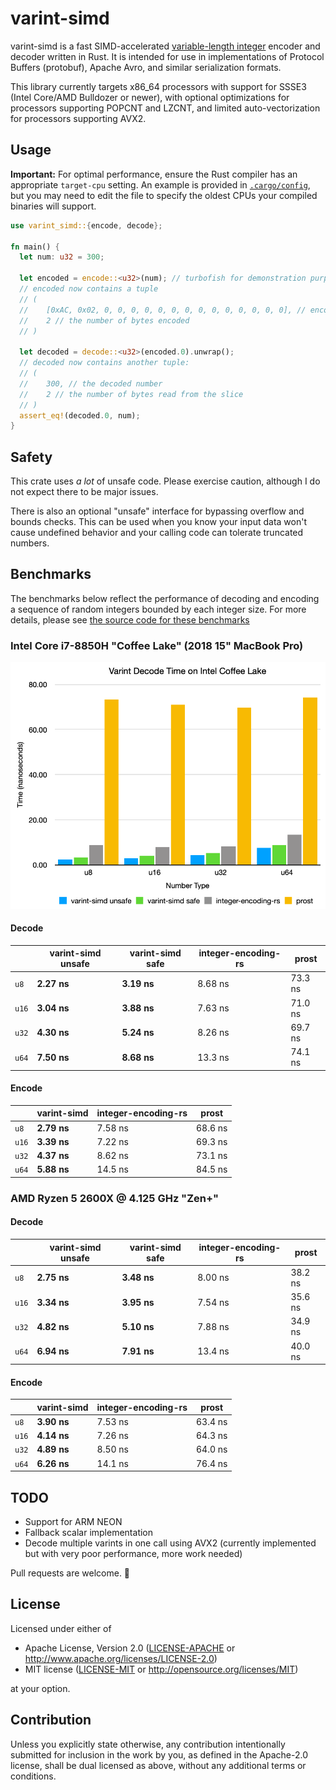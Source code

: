 varint-simd
==

varint-simd is a fast SIMD-accelerated [variable-length integer](https://developers.google.com/protocol-buffers/docs/encoding) 
encoder and decoder written in Rust. It is intended for use in implementations of Protocol Buffers (protobuf), Apache
Avro, and similar serialization formats.

This library currently targets x86_64 processors with support for SSSE3 (Intel Core/AMD Bulldozer or newer), with 
optional optimizations for processors supporting POPCNT and LZCNT, and limited auto-vectorization for processors 
supporting AVX2. 

## Usage
**Important:** For optimal performance, ensure the Rust compiler has an appropriate `target-cpu` setting. An example is
provided in [`.cargo/config`](.cargo/config), but you may need to edit the file to specify the oldest CPUs your compiled
binaries will support.

```rust
use varint_simd::{encode, decode};

fn main() {
  let num: u32 = 300;
  
  let encoded = encode::<u32>(num); // turbofish for demonstration purposes, usually not necessary
  // encoded now contains a tuple
  // (
  //    [0xAC, 0x02, 0, 0, 0, 0, 0, 0, 0, 0, 0, 0, 0, 0, 0, 0], // encoded in a 128-bit vector
  //    2 // the number of bytes encoded
  // )
  
  let decoded = decode::<u32>(encoded.0).unwrap();
  // decoded now contains another tuple:
  // (
  //    300, // the decoded number
  //    2 // the number of bytes read from the slice
  // )
  assert_eq!(decoded.0, num);
}
```

## Safety
This crate uses *a lot* of unsafe code. Please exercise caution, although I do not expect there to be major issues.

There is also an optional "unsafe" interface for bypassing overflow and bounds checks. This can be used when you know 
your input data won't cause undefined behavior and your calling code can tolerate truncated numbers.

## Benchmarks
The benchmarks below reflect the performance of decoding and encoding a sequence of random integers bounded by each 
integer size. For more details, please see [the source code for these benchmarks](benches/varint_bench.rs)

### Intel Core i7-8850H "Coffee Lake" (2018 15" MacBook Pro)

![benchmark graph](benchmark.png)

#### Decode
|   | varint-simd unsafe | varint-simd safe | integer-encoding-rs | prost |
| -- | -- | -- | -- | -- |
| `u8`  | **2.27 ns** | **3.19 ns** | 8.68 ns | 73.3 ns |
| `u16` | **3.04 ns** | **3.88 ns** | 7.63 ns | 71.0 ns |
| `u32` | **4.30 ns** | **5.24 ns** | 8.26 ns | 69.7 ns |
| `u64` | **7.50 ns** | **8.68 ns** | 13.3 ns | 74.1 ns |

#### Encode
|   | varint-simd | integer-encoding-rs | prost |
| -- | -- | -- | -- |
| `u8`  | **2.79 ns** | 7.58 ns | 68.6 ns |
| `u16` | **3.39 ns** | 7.22 ns | 69.3 ns |
| `u32` | **4.37 ns** | 8.62 ns | 73.1 ns |
| `u64` | **5.88 ns** | 14.5 ns | 84.5 ns |

### AMD Ryzen 5 2600X @ 4.125 GHz "Zen+"
#### Decode
|   | varint-simd unsafe | varint-simd safe | integer-encoding-rs | prost |
| -- | -- | -- | -- | -- |
| `u8`  | **2.75 ns** | **3.48 ns** | 8.00 ns | 38.2 ns |
| `u16` | **3.34 ns** | **3.95 ns** | 7.54 ns | 35.6 ns |
| `u32` | **4.82 ns** | **5.10 ns** | 7.88 ns | 34.9 ns |
| `u64` | **6.94 ns** | **7.91 ns** | 13.4 ns | 40.0 ns |

#### Encode
|   | varint-simd | integer-encoding-rs | prost |
| -- | -- | -- | -- |
| `u8`  | **3.90 ns** | 7.53 ns | 63.4 ns |
| `u16` | **4.14 ns** | 7.26 ns | 64.3 ns |
| `u32` | **4.89 ns** | 8.50 ns | 64.0 ns |
| `u64` | **6.26 ns** | 14.1 ns | 76.4 ns |

## TODO
* Support for ARM NEON
* Fallback scalar implementation
* Decode multiple varints in one call using AVX2 (currently implemented but with very poor performance, more work needed)

Pull requests are welcome. 🙂

## License

Licensed under either of

* Apache License, Version 2.0
  ([LICENSE-APACHE](LICENSE-APACHE) or http://www.apache.org/licenses/LICENSE-2.0)
* MIT license
  ([LICENSE-MIT](LICENSE-MIT) or http://opensource.org/licenses/MIT)

at your option.

## Contribution

Unless you explicitly state otherwise, any contribution intentionally submitted
for inclusion in the work by you, as defined in the Apache-2.0 license, shall be
dual licensed as above, without any additional terms or conditions.
